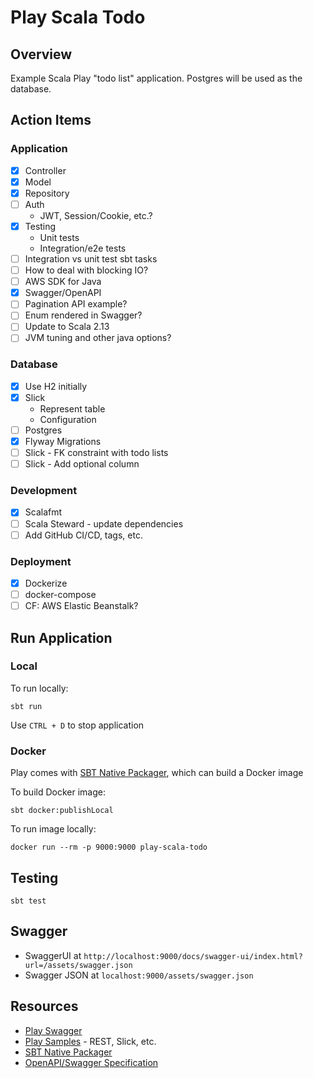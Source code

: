 # Play Scala Todo

## Overview

Example Scala Play "todo list" application. Postgres will be used as the database.

## Action Items

### Application

- [x] Controller
- [x] Model
- [x] Repository
- [ ] Auth
    - JWT, Session/Cookie, etc.?
- [x] Testing
    - Unit tests
    - Integration/e2e tests
- [ ] Integration vs unit test sbt tasks
- [ ] How to deal with blocking IO?
- [ ] AWS SDK for Java
- [x] Swagger/OpenAPI
- [ ] Pagination API example?
- [ ] Enum rendered in Swagger?
- [ ] Update to Scala 2.13
- [ ] JVM tuning and other java options?

### Database

- [x] Use H2 initially
- [x] Slick
    - Represent table
    - Configuration
- [ ] Postgres
- [x] Flyway Migrations
- [ ] Slick - FK constraint with todo lists
- [ ] Slick - Add optional column

### Development

- [x] Scalafmt
- [ ] Scala Steward - update dependencies
- [ ] Add GitHub CI/CD, tags, etc.

### Deployment

- [x] Dockerize
- [ ] docker-compose
- [ ] CF: AWS Elastic Beanstalk?

## Run Application

### Local

To run locally:

`sbt run`

Use `CTRL + D` to stop application

### Docker

Play comes with [SBT Native Packager](https://sbt-native-packager.readthedocs.io/en/latest/index.html), which can build a Docker image

To build Docker image:

`sbt docker:publishLocal`

To run image locally:

`docker run --rm -p 9000:9000 play-scala-todo`

## Testing

`sbt test`

## Swagger

- SwaggerUI at `http://localhost:9000/docs/swagger-ui/index.html?url=/assets/swagger.json`
- Swagger JSON at `localhost:9000/assets/swagger.json` 

## Resources

- [Play Swagger](https://github.com/iheartradio/play-swagger)
- [Play Samples](https://github.com/playframework/play-samples) - REST, Slick, etc.
- [SBT Native Packager](https://sbt-native-packager.readthedocs.io/en/latest/index.html)
- [OpenAPI/Swagger Specification](https://swagger.io/specification/)
